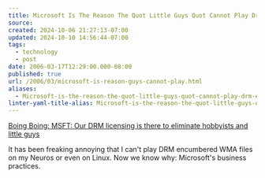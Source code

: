 ```yaml
---
title: Microsoft Is The Reason The Quot Little Guys Quot Cannot Play Drm Encumbered Files
source: 
created: 2024-10-06 21:27:13-07:00
updated: 2024-10-10 14:56:44-07:00
tags:
  - technology
  - post
date: 2006-03-17T12:29:00.000-08:00
published: true
url: /2006/03/microsoft-is-reason-guys-cannot-play.html
aliases:
  - Microsoft-is-the-reason-the-quot-little-guys-quot-cannot-play-drm-encumbered-files
linter-yaml-title-alias: Microsoft-is-the-reason-the-quot-little-guys-quot-cannot-play-drm-encumbered-files
---
```



[Boing Boing: MSFT: Our DRM licensing is there to eliminate hobbyists and little guys](https://www.boingboing.net/2006/01/30/msft_our_drm_licensi.html "Boing Boing: MSFT: Our DRM licensing is there to eliminate hobbyists and little guys")  
  
It has been freaking annoying that I can't play DRM encumbered WMA files on my Neuros or even on Linux. Now we know why: Microsoft's business practices.